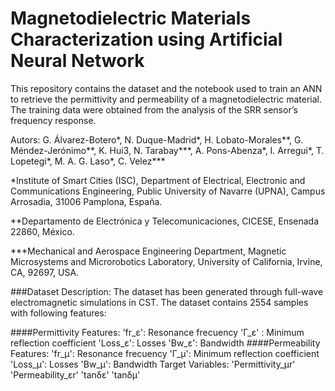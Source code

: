 # Magnetodielectric Materials Characterization using Artificial Neural Network
This repository contains the dataset and the notebook used to train an ANN to retrieve the permittivity and permeability of a magnetodielectric material. The training data were obtained from the analysis of the SRR sensor’s frequency response.

Autors: 
G. Álvarez-Botero*, N. Duque-Madrid*, H. Lobato-Morales**, G. Méndez-Jerónimo**, K. Hui3, N. Tarabay***, A. Pons-Abenza*, I. Arregui*, T. Lopetegi*, M. A. G. Laso*, C. Velez***

*Institute of Smart Cities (ISC), Department of Electrical, Electronic and Communications Engineering, Public University of Navarre (UPNA), Campus Arrosadia, 31006 Pamplona, España.

**Departamento de Electrónica y Telecomunicaciones, CICESE, Ensenada 22860, México.

***Mechanical and Aerospace Engineering Department, Magnetic Microsystems and Microrobotics Laboratory, University of California, Irvine, CA, 92697, USA.

###Dataset Description: 
The dataset has been generated through full-wave electromagnetic simulations in CST. The dataset contains 2554 samples with following features:

####Permittivity Features:
'fr_ε': Resonance frecuency
'Γ_ε' : Minimum reflection coefficient
'Loss_ε': Losses
'Bw_ε': Bandwidth
####Permeability Features:
'fr_μ': Resonance frecuency
'Γ_μ': Minimum reflection coefficient
'Loss_μ': Losses
'Bw_μ': Bandwidth
Target Variables:
'Permittivity_μr'
'Permeability_εr'
'tanδε'
'tanδμ'
